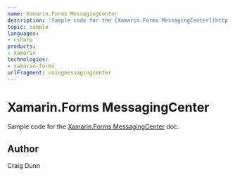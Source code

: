 ```yaml
---
name: Xamarin.Forms MessagingCenter
description: 'Sample code for the [Xamarin.Forms MessagingCenter](http://developer.xamarin.com/guides/cross-platform/xamarin-forms/messaging-center) doc.  '
topic: sample
languages:
- csharp
products:
- xamarin
technologies:
- xamarin-forms
urlFragment: usingmessagingcenter
---
```

Xamarin.Forms MessagingCenter
==============

Sample code for the [Xamarin.Forms MessagingCenter](http://developer.xamarin.com/guides/cross-platform/xamarin-forms/messaging-center) doc.


Author
------

Craig Dunn
